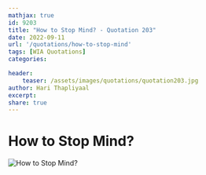 ```yaml
---
mathjax: true
id: 9203
title: "How to Stop Mind? - Quotation 203"
date: 2022-09-11
url: '/quotations/how-to-stop-mind'
tags: [WIA Quotations] 
categories: 

header:
    teaser: /assets/images/quotations/quotation203.jpg
author: Hari Thapliyaal 
excerpt:
share: true 
---
```


# How to Stop Mind?

![How to Stop Mind?](/assets/images/quotations/quotation203.jpg)
